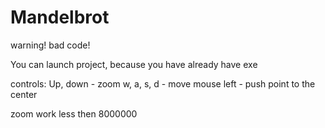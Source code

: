 # Mandelbrot

warning! bad code!

You can launch project, because you have already have exe

controls:
Up, down - zoom
w, a, s, d - move
mouse left - push point to the center

zoom work less then 8000000
